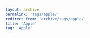```yaml
---
layout: archive
permalink: 'tags/apple/'
redirect_from: 'archive/tags/apple/'
title: 'Apple'
tag: 'Apple'
---
```


